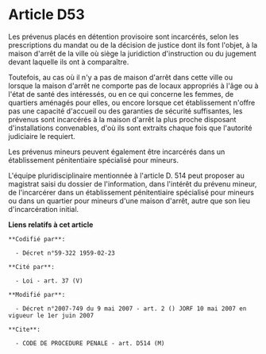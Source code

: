 # Article D53

Les prévenus placés en détention provisoire sont incarcérés, selon les prescriptions du mandat ou de la décision de justice
dont ils font l'objet, à la maison d'arrêt de la ville où siège la juridiction d'instruction ou du jugement devant laquelle
ils ont à comparaître.

Toutefois, au cas où il n'y a pas de maison d'arrêt dans cette ville ou lorsque la maison d'arrêt ne comporte pas de locaux
appropriés à l'âge ou à l'état de santé des intéressés, ou en ce qui concerne les femmes, de quartiers aménagés pour elles,
ou encore lorsque cet établissement n'offre pas une capacité d'accueil ou des garanties de sécurité suffisantes, les prévenus
sont incarcérés à la maison d'arrêt la plus proche disposant d'installations convenables, d'où ils sont extraits chaque fois
que l'autorité judiciaire le requiert.

Les prévenus mineurs peuvent également être incarcérés dans un établissement pénitentiaire spécialisé pour mineurs.

L'équipe pluridisciplinaire mentionnée à l'article D. 514 peut proposer au magistrat saisi du dossier de l'information, dans
l'intérêt du prévenu mineur, de l'incarcérer dans un établissement pénitentiaire spécialisé pour mineurs ou dans un quartier
pour mineurs d'une maison d'arrêt, autre que son lieu d'incarcération initial.

**Liens relatifs à cet article**

	**Codifié par**:

	  - Décret n°59-322 1959-02-23

	**Cité par**:

	  - Loi - art. 37 (V)

	**Modifié par**:

	  - Décret n°2007-749 du 9 mai 2007 - art. 2 () JORF 10 mai 2007 en vigueur le 1er juin 2007

	**Cite**:

	  - CODE DE PROCEDURE PENALE - art. D514 (M)
